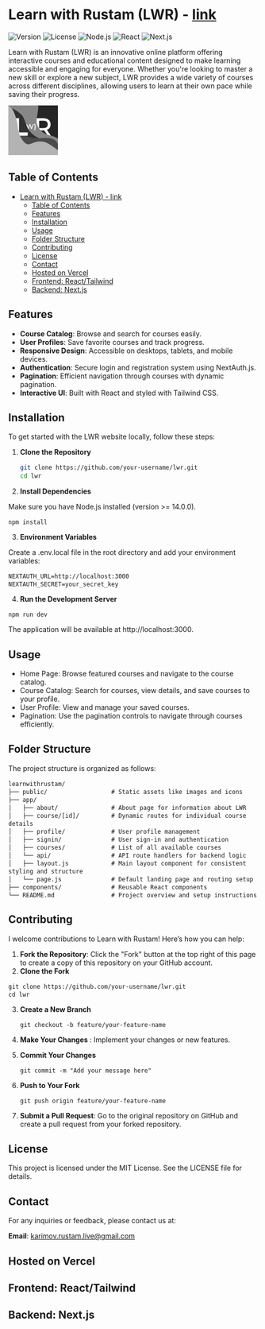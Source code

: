 # Learn with Rustam (LWR) - [link](https://learnwithrustam-exp.vercel.app)

![Version](https://img.shields.io/badge/version-0.5-blue)
![License](https://img.shields.io/badge/license-MIT-green)
![Node.js](https://img.shields.io/badge/node-22.0.2-brightgreen)
![React](https://img.shields.io/badge/react-%5E18-blue)
![Next.js](https://img.shields.io/badge/next-14.2.3-lightgrey)

Learn with Rustam (LWR) is an innovative online platform offering interactive courses and educational content designed to make learning accessible and engaging for everyone. Whether you're looking to master a new skill or explore a new subject, LWR provides a wide variety of courses across different disciplines, allowing users to learn at their own pace while saving their progress.

<img src="image/README/footer_icon.png" alt="Description" width="100">

## Table of Contents

- [Learn with Rustam (LWR) - link](#learn-with-rustam-lwr---link)
  - [Table of Contents](#table-of-contents)
  - [Features](#features)
  - [Installation](#installation)
  - [Usage](#usage)
  - [Folder Structure](#folder-structure)
  - [Contributing](#contributing)
  - [License](#license)
  - [Contact](#contact)
  - [Hosted on Vercel](#hosted-on-vercel)
  - [Frontend: React/Tailwind](#frontend-reacttailwind)
  - [Backend: Next.js](#backend-nextjs)

## Features

- **Course Catalog**: Browse and search for courses easily.
- **User Profiles**: Save favorite courses and track progress.
- **Responsive Design**: Accessible on desktops, tablets, and mobile devices.
- **Authentication**: Secure login and registration system using NextAuth.js.
- **Pagination**: Efficient navigation through courses with dynamic pagination.
- **Interactive UI**: Built with React and styled with Tailwind CSS.

## Installation

To get started with the LWR website locally, follow these steps:

1. **Clone the Repository**

   ```bash
   git clone https://github.com/your-username/lwr.git
   cd lwr
   ```
2. **Install Dependencies**

Make sure you have Node.js installed (version >= 14.0.0).

```
npm install
```

3. **Environment Variables**

Create a .env.local file in the root directory and add your environment variables:

```
NEXTAUTH_URL=http://localhost:3000
NEXTAUTH_SECRET=your_secret_key
```

4. **Run the Development Server**

```
npm run dev
```

The application will be available at http://localhost:3000.

## Usage

* Home Page: Browse featured courses and navigate to the course catalog.
* Course Catalog: Search for courses, view details, and save courses to your profile.
* User Profile: View and manage your saved courses.
* Pagination: Use the pagination controls to navigate through courses efficiently.

## Folder Structure

The project structure is organized as follows:

```
learnwithrustam/
├── public/                  # Static assets like images and icons
├── app/
│   ├── about/               # About page for information about LWR
│   ├── course/[id]/         # Dynamic routes for individual course details
│   ├── profile/             # User profile management
│   ├── signin/              # User sign-in and authentication
│   ├── courses/             # List of all available courses
│   └── api/                 # API route handlers for backend logic
│   ├── layout.js            # Main layout component for consistent styling and structure
│   └── page.js              # Default landing page and routing setup
├── components/              # Reusable React components
└── README.md                # Project overview and setup instructions
```

## Contributing

I welcome contributions to Learn with Rustam! Here’s how you can help:

1. **Fork the Repository**: Click the "Fork" button at the top right of this page to create a copy of this repository on your GitHub account.
2. **Clone the Fork**

```
git clone https://github.com/your-username/lwr.git
cd lwr
```

3. **Create a New Branch**

   ```
   git checkout -b feature/your-feature-name
   ```
4. **Make Your Changes** : Implement your changes or new features.
5. **Commit Your Changes**

   ```
   git commit -m "Add your message here"
   ```
6. **Push to Your Fork**

   ```
   git push origin feature/your-feature-name
   ```
7. **Submit a Pull Request**: Go to the original repository on GitHub and create a pull request from your forked repository.

## License

This project is licensed under the MIT License. See the LICENSE file for details.

## Contact

For any inquiries or feedback, please contact us at:

**Email**: karimov.rustam.live@gmail.com


## Hosted on Vercel
## Frontend: React/Tailwind
## Backend: Next.js
